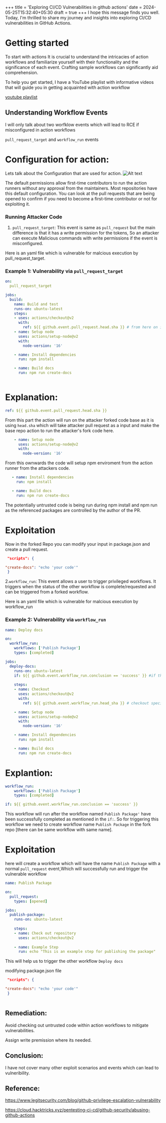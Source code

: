 +++
title = 'Exploring CI/CD Vulnerabilities in github actions'
date = 2024-05-25T15:32:40+05:30
draft = true
+++
I hope this message finds you well. Today, I'm thrilled to share my journey and insights into exploring CI/CD vulnerabilities in GitHub Actions.

# Getting started 

To start with actions It is crucial to understand the intricacies of action workflows and familiarize yourself with their functionality and the significance of each event. Crafting sample workflows can significantly aid comprehension. 

To help you get started, I have a YouTube playlist with informative videos that will guide you in getting acquainted with action workflow

[youtube playlist](https://www.youtube.com/watch?v=-hVG9z0fCac&list=PLArH6NjfKsUhvGHrpag7SuPumMzQRhUKY)


## Understanding Workflow Events


I will only talk about two worfklow events which will lead to RCE if misconfigured in action workflows

`pull_request_target` and `workflow_run` events

# Configuration for action:

Lets talk about the Configuration that are used for action.
![Alt text](action.png)

The default permissions allow first-time contributors to run the action runners without any approval from the maintainers. Most repositories have this default configuration. You can look at the pull requests that are being opened to confirm if you need to become a first-time contributor or not for exploiting it.


### Running Attacker Code

1. `pull_request_target`: This event is same as ``pull_request`` but the main difference is that it has a write permission for the tokens, So an attacker can    execute Malicious commands with write permissions if the event is misconfigured.  


Here is an yaml file which is vulnerable for malcious execution by pull_request_target.

### Example 1: Vulnerability via `pull_request_target`
```yaml
on:
  pull_request_target

jobs:
  build:
    name: Build and test
    runs-on: ubuntu-latest
    steps:
    - uses: actions/checkout@v2
      with:
        ref: ${{ github.event.pull_request.head.sha }} # from here on it will take the attacker code as it is checking out the untrusted input 
    - name: Setup node
      uses: actions/setup-node@v2
      with:
        node-version: '16'

    - name: Install dependencies
      run: npm install

    - name: Build docs
      run: npm run create-docs
      
```
# Explanation:
```yaml
ref: ${{ github.event.pull_request.head.sha }}
```
From this part the action will run on the attacker forked code base as it is using `head.sha` which will take attacker pull request as a input and make the base repo action to run the attacker's fork code here.

```yaml
    - name: Setup node
      uses: actions/setup-node@v2
      with:
        node-version: '16'
```
From this ownwards the code will setup npm enviroment from the action runner from the attackers code. 
 ```yaml   
    - name: Install dependencies
      run: npm install

    - name: Build docs
      run: npm run create-docs
```

The potentially untrusted code is being run during npm install and npm run as the referenced packages are controlled by the author of the PR.


# Exploitation 
Now in the forked Repo you can modify your input in package.json and create a pull request. 

```json
 "scripts": {

"create-docs": "echo 'your code'"
 }
```

2.`workflow_run`: This event allows a user to trigger privileged workflows. It triggers when the status of the other workflow is complete/requested and can be triggered from a forked workflow.


Here is an yaml file which is vulnerable for malcious execution by workflow_run

### Example 2: Vulnerability via `workflow_run`
```yaml 
name: Deploy docs

on:
  workflow_run:
    workflows: ['Publish Package']
    types: [completed]

jobs:
  deploy-docs:
    runs-on: ubuntu-latest
    if: ${{ github.event.workflow_run.conclusion == 'success' }} #if the workflow is successfully completed then it will start rest of the tasks in the job 
    
    steps:
    - name: Checkout
      uses: actions/checkout@v2
      with:
        ref: ${{ github.event.workflow_run.head_sha }} # checkout specific commit

    - name: Setup node
      uses: actions/setup-node@v2
      with:
        node-version: '16'

    - name: Install dependencies
      run: npm install

    - name: Build docs
      run: npm run create-docs

```
# Explantion:
```yaml
workflow_run:
    workflows: ['Publish Package']
    types: [completed]

if: ${{ github.event.workflow_run.conclusion == 'success' }}
```

This workflow will run after the workflow named `Publish Package'` have been successfully completed as mentioned in the `if:`. So for triggering this
workflow we need to create workflow name `Publish Package` in the fork repo [there can be same workflow with same name]. 

# Exploitation 

here will create a workflow which will have the name `Publish Package` with a normal `pull_request` event,Which will successfully run and trigger the vulnerable 
workflow
```yaml
name: Publish Package

on:
  pull_request:
    types: [opened]

jobs:
  publish-package:
    runs-on: ubuntu-latest
    
    steps:
    - name: Check out repository
      uses: actions/checkout@v2
    
    - name: Example Step
      run: echo "This is an example step for publishing the package"

```

This will help us to trigger the other workflow `Deploy docs`

modifying package.json file 



```json
 "scripts": {

"create-docs": "echo 'your code'"
 }



```
## Remediation:
Avoid checking out untrusted code within action workflows to mitigate vulnerabilities.

Assign write premission where its needed.



## Conclusion:

I have not cover many other exploit scenarios and events which can lead to vulneribility. 


## Reference: 

https://www.legitsecurity.com/blog/github-privilege-escalation-vulnerability

https://cloud.hacktricks.xyz/pentesting-ci-cd/github-security/abusing-github-actions